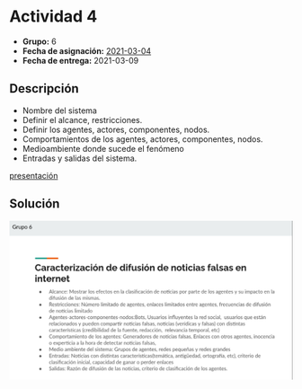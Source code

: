 # Actividad 4

- **Grupo:** 6
- **Fecha de asignación:** [2021-03-04](../../class_notes/2021_03_04.md)
- **Fecha de entrega:** 2021-03-09

## Descripción

- Nombre del sistema
- Definir el alcance, restricciones.
- Definir los agentes, actores, componentes, nodos.
- Comportamientos de los agentes, actores, componentes, nodos.
- Medioambiente donde sucede el fenómeno
- Entradas y salidas del sistema.


[presentación](https://docs.google.com/presentation/d/1GtAfk3kl4baPRSSNkiyOWEt3LF--X3h4Q3pgR2yR7aw/edit#slide=id.p)

## Solución

![Descripción del sistema](03.png)
